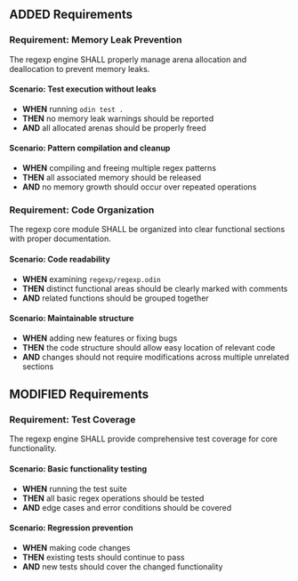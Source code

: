 ## ADDED Requirements

### Requirement: Memory Leak Prevention
The regexp engine SHALL properly manage arena allocation and deallocation to prevent memory leaks.

#### Scenario: Test execution without leaks
- **WHEN** running `odin test .`
- **THEN** no memory leak warnings should be reported
- **AND** all allocated arenas should be properly freed

#### Scenario: Pattern compilation and cleanup
- **WHEN** compiling and freeing multiple regex patterns
- **THEN** all associated memory should be released
- **AND** no memory growth should occur over repeated operations

### Requirement: Code Organization
The regexp core module SHALL be organized into clear functional sections with proper documentation.

#### Scenario: Code readability
- **WHEN** examining `regexp/regexp.odin`
- **THEN** distinct functional areas should be clearly marked with comments
- **AND** related functions should be grouped together

#### Scenario: Maintainable structure
- **WHEN** adding new features or fixing bugs
- **THEN** the code structure should allow easy location of relevant code
- **AND** changes should not require modifications across multiple unrelated sections

## MODIFIED Requirements

### Requirement: Test Coverage
The regexp engine SHALL provide comprehensive test coverage for core functionality.

#### Scenario: Basic functionality testing
- **WHEN** running the test suite
- **THEN** all basic regex operations should be tested
- **AND** edge cases and error conditions should be covered

#### Scenario: Regression prevention
- **WHEN** making code changes
- **THEN** existing tests should continue to pass
- **AND** new tests should cover the changed functionality